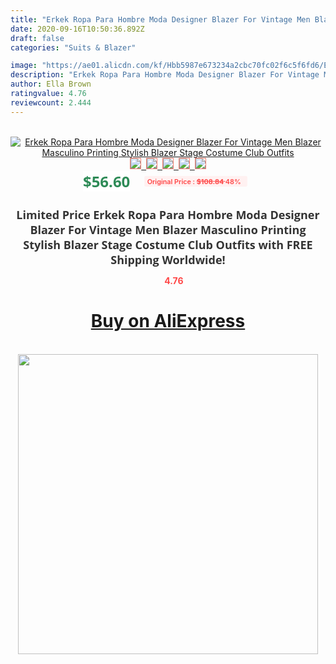 ```yaml
---
title: "Erkek Ropa Para Hombre Moda Designer Blazer For Vintage Men Blazer Masculino Printing Stylish Blazer Stage Costume Club Outfits"
date: 2020-09-16T10:50:36.892Z
draft: false
categories: "Suits & Blazer"

image: "https://ae01.alicdn.com/kf/Hbb5987e673234a2cbc70fc02f6c5f6fd6/Erkek-Ropa-Para-Hombre-Moda-Designer-Blazer-For-Vintage-Men-Blazer-Masculino-Printing-Stylish-Blazer-Stage.jpg"
description: "Erkek Ropa Para Hombre Moda Designer Blazer For Vintage Men Blazer Masculino Printing Stylish Blazer Stage Costume Club Outfits"
author: Ella Brown
ratingvalue: 4.76
reviewcount: 2.444
---
```

<br>
<div style="text-align: center;">
<a href="https://s.click.aliexpress.com/e/_A4TJYp" target="_blank" rel="nofollow noopener noreferrer"><img alt="Erkek Ropa Para Hombre Moda Designer Blazer For Vintage Men Blazer Masculino Printing Stylish Blazer Stage Costume Club Outfits" class="magnifier-image" src="https://ae01.alicdn.com/kf/Hbb5987e673234a2cbc70fc02f6c5f6fd6/Erkek-Ropa-Para-Hombre-Moda-Designer-Blazer-For-Vintage-Men-Blazer-Masculino-Printing-Stylish-Blazer-Stage.jpg_640x640.jpg">
<br>
<img style="border:1px solid salmon" src="https://ae01.alicdn.com/kf/Hbb5987e673234a2cbc70fc02f6c5f6fd6/Erkek-Ropa-Para-Hombre-Moda-Designer-Blazer-For-Vintage-Men-Blazer-Masculino-Printing-Stylish-Blazer-Stage.jpg_120x120.jpg">&nbsp;&nbsp;<img style="border:1px solid salmon" src="https://ae01.alicdn.com/kf/H5dd51de5830e41e78e090795635c278ef/Erkek-Ropa-Para-Hombre-Moda-Designer-Blazer-For-Vintage-Men-Blazer-Masculino-Printing-Stylish-Blazer-Stage.jpg_120x120.jpg">&nbsp;&nbsp;<img style="border:1px solid salmon" src="https://ae01.alicdn.com/kf/H5a5efd595e754e6dbe7e8943c2c971b8v/Erkek-Ropa-Para-Hombre-Moda-Designer-Blazer-For-Vintage-Men-Blazer-Masculino-Printing-Stylish-Blazer-Stage.jpg_120x120.jpg">&nbsp;&nbsp;<img style="border:1px solid salmon" src="https://ae01.alicdn.com/kf/H5b9120bc71054b81a6c6329a5cdcdb59T/Erkek-Ropa-Para-Hombre-Moda-Designer-Blazer-For-Vintage-Men-Blazer-Masculino-Printing-Stylish-Blazer-Stage.jpg_120x120.jpg">&nbsp;&nbsp;<img style="border:1px solid salmon" src="https://ae01.alicdn.com/kf/Hc027bce977454c7e96aad29fc65ae281f/Erkek-Ropa-Para-Hombre-Moda-Designer-Blazer-For-Vintage-Men-Blazer-Masculino-Printing-Stylish-Blazer-Stage.jpg_120x120.jpg"></a></div><br0>
<div style="text-align: center;"><span style="background-color: white; border: 0px; box-sizing: border-box; color: seagreen; display: inline-block; font-family: &quot;open sans&quot; , &quot;arial&quot; , &quot;helvetica&quot; , sans-serif , &quot;heiti&quot;; font-size: 24px; font-stretch: inherit; font-weight: 700; line-height: inherit; margin: 0px 10px 0px 0px; padding: 0px; vertical-align: middle;">$56.60 </span>
<span style="background: rgb(255 , 241 , 241); border-radius: 3px; border: 0px; box-sizing: border-box; color: #ff4747; display: inline-block; font-family: inherit; font-size: 12px; font-stretch: inherit; font-style: inherit; font-variant: inherit; font-weight: 600; line-height: inherit; margin: 0px; padding: 2px 5px; transform: scale(0.9); vertical-align: middle;">Original Price : <b style="text-decoration: line-through;">$108.84 </b> 48%&nbsp;&nbsp;</span></div>
<h1 style="color: #333333; display: inline-block; font-family: &quot;open sans&quot; , &quot;arial&quot; , &quot;helvetica&quot; , sans-serif , &quot;heiti&quot;; font-size: 18px; font-stretch: inherit; font-weight: 700; text-align: center;">Limited Price Erkek Ropa Para Hombre Moda Designer Blazer For Vintage Men Blazer Masculino Printing Stylish Blazer Stage Costume Club Outfits with FREE Shipping Worldwide!</h1>
<div style="color: #ff4747; text-align: center;">
<img src="https://4.bp.blogspot.com/-M0ZcTcb-5uY/XleCXlxnR4I/AAAAAAAAAEc/OrjgMkXV1oMQFaCRZj5HQwOCBcu3w1FegCPcBGAYYCw/s1600/star.png" style="height: 15px;">&nbsp;<b>4.76</b></div>
<div class="button_cont" align="center"><a class="buynow_a" href="https://s.click.aliexpress.com/e/_A4TJYp" target="_blank" rel="nofollow noopener noreferrer"><H1>Buy on AliExpress</H1></a></div><br>
<div class="separator" style="clear: both; text-align: center;">
<img src="https://lh3.googleusercontent.com/-pTy5HemUv9M/XlePHvY0dAI/AAAAAAAAAE4/0nX5iRUoIWY8eMW9Dpxeirr157OZliDIgCLcBGAsYHQ/s1600/badge.gif" width="480">
</div>

